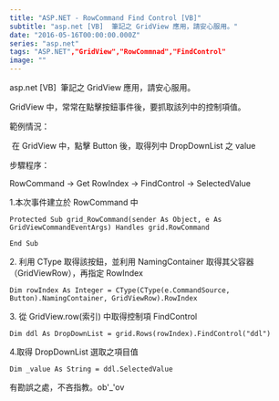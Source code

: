 ```yaml
---
title: "ASP.NET - RowCommand Find Control [VB]"
subtitle: "asp.net [VB]  筆記之 GridView 應用，請安心服用。"
date: "2016-05-16T00:00:00.000Z"
series: "asp.net"
tags: "ASP.NET","GridView","RowCommnad","FindControl"
image: ""
--- 
```


asp.net \[VB\]  筆記之 GridView 應用，請安心服用。

GridView 中，常常在點擊按鈕事件後，要抓取該列中的控制項值。

範例情況：

 在 GridView 中，點擊 Button 後，取得列中 DropDownList 之 value

步驟程序：

RowCommand → Get RowIndex → FindControl → SelectedValue

1.本次事件建立於 RowCommand 中 

    Protected Sub grid_RowCommand(sender As Object, e As GridViewCommandEventArgs) Handles grid.RowCommand
    
    End Sub

2\. 利用 CType 取得該按鈕，並利用 NamingContainer 取得其父容器（GridViewRow），再指定 RowIndex

    Dim rowIndex As Integer = CType(CType(e.CommandSource, Button).NamingContainer, GridViewRow).RowIndex

3\. 從 GridView.row(索引) 中取得控制項 FindControl

    Dim ddl As DropDownList = grid.Rows(rowIndex).FindControl("ddl")

4.取得 DropDownList 選取之項目值

    Dim _value As String = ddl.SelectedValue

有勘誤之處，不吝指教。ob'\_'ov